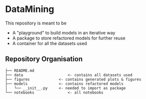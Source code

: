 # DataMining
This repository is meant to be 
* A "playground" to build models in an iterative way
* A package to store refactored models for further reuse 
* A container for all the datasets used

## Repository Organisation
    ├── README.md
    ├── data		            <- contains all datasets used
    ├── figures		        <- contains generated plots & figures
    ├── models		        <- contains refactored models
    │   └── __init__.py	    <- needed to import as package
    └── notebooks		        <- all notebooks
